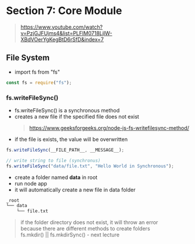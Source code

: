 # Section 7: Core Module

> https://www.youtube.com/watch?v=PzjGJFUjms4&list=PLFIM0718LjIW-XBdVOerYgKegBtD6rSfD&index=7

## File System

- import fs from "fs"

```js
const fs = require("fs");
```

### fs.writeFileSync()

- fs.writeFileSync() is a synchronous method
- creates a new file if the specified file does not exist
  > https://www.geeksforgeeks.org/node-js-fs-writefilesync-method/
- if the file is exists, the value will be overwritten

```js
fs.writeFileSync(__FILE_PATH__, __MESSAGE__);
```

```js
// write string to file (synchronus)
fs.writeFileSync("data/file.txt", "Hello World in Synchronous");
```

- create a folder named <b>data</b> in root
- run node app
- it will automatically create a new file in data folder

```bash
_root
└── data
    └── file.txt
```

> if the folder directory does not exist, it will throw an error <br/>
> because there are different methods to create folders <br/>
> fs.mkdir() || fs.mkdirSync() - next lecture
